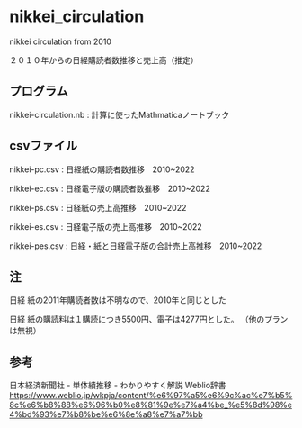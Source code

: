 # nikkei_circulation
nikkei circulation from 2010

２０１０年からの日経購読者数推移と売上高（推定）

## プログラム
nikkei-circulation.nb : 計算に使ったMathmaticaノートブック

## csvファイル

nikkei-pc.csv : 日経紙の購読者数推移　2010~2022

nikkei-ec.csv : 日経電子版の購読者数推移　2010~2022

nikkei-ps.csv : 日経紙の売上高推移　2010~2022

nikkei-es.csv : 日経電子版の売上高推移　2010~2022

nikkei-pes.csv : 日経・紙と日経電子版の合計売上高推移　2010~2022

## 注

日経 紙の2011年購読者数は不明なので、2010年と同じとした

日経 紙の購読料は１購読につき5500円、電子は4277円とした。
（他のプランは無視）

## 参考
日本経済新聞社 - 単体績推移 - わかりやすく解説 Weblio辞書 https://www.weblio.jp/wkpja/content/%e6%97%a5%e6%9c%ac%e7%b5%8c%e6%b8%88%e6%96%b0%e8%81%9e%e7%a4%be_%e5%8d%98%e4%bd%93%e7%b8%be%e6%8e%a8%e7%a7%bb
